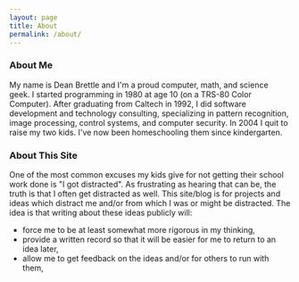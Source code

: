 ```yaml
---
layout: page
title: About
permalink: /about/
---
```

### About Me

My name is Dean Brettle and I'm a proud computer, math, and science geek. I started programming in 1980 at age 10 (on a TRS-80 Color Computer). After graduating from Caltech in 1992, I did software development and technology consulting, specializing in pattern recognition, image processing, control systems, and computer security. In 2004 I quit to raise my two kids. I've now been homeschooling them since kindergarten. 

### About This Site

One of the most common excuses my kids give for not getting their school work done is "I got distracted". As frustrating as hearing that can be, the truth is that I often get distracted as well. This site/blog is for projects and ideas which distract me and/or from which I was or might be distracted. The idea is that writing about these ideas publicly will:

* force me to be at least somewhat more rigorous in my thinking, 
* provide a written record so that it will be easier for me to return to an idea later,
* allow me to get feedback on the ideas and/or for others to run with them,

